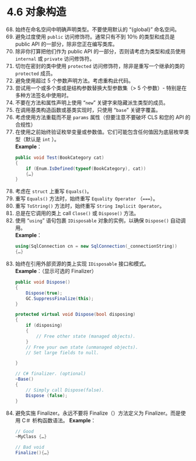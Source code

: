 # 4.6 对象构造

68. 始终在命名空间中明确声明类型。不要使用默认的 “{global}” 命名空间。 
69. 避免过度使用 `public` 访问修饰符。通常只有不到 10％ 的类型和成员是 public API 的一部分，除非您正在编写类库。 
70. 除非你打算把他们作为 public API 的一部分，否则请考虑为类型和成员使用 `internal` 或 `private` 访问修饰符。 
71. 切勿在密封的类中使用 `protected` 访问修饰符，除非是重写一个继承的类的 `protected` 成员。
72. 避免使用超过 5 个参数声明方法。考虑重构此代码。
73. 尝试用一个或多个类或是结构参数替换大型参数集（> 5 个参数）- 特别是在多种方法签名中使用时。 
74. 不要在方法和属性声明上使用 “`new`” 关键字来隐藏派生类型的成员。 
75. 在调用基类构造函数或基类实现时，只使用 “`base`” 关键字覆盖。 
76. 考虑使用方法重载而不是 `params` 属性（但要注意不要破坏 CLS 和您的 API 的合规性） 
77. 在使用之前始终验证枚举变量或参数值。它们可能包含任何值因为底层枚举类型（默认是 `int` ）。  
    **Example**：
    ```C#
    public void Test(BookCategory cat) 
    {
        if (Enum.IsDefined(typeof(BookCategory), cat))
        {…} 
    }
    ```
78. 考虑在 `struct` 上重写 `Equals()`。 
79. 重写 `Equals()` 方法时，始终重写 `Equality Operator` （`===`）。 
80. 重写 `ToString()` 方法时，始终重写 `String Implicit Operator`。 
81. 总是在它调用的类上 call `Close()` 或 `Dispose()` 方法。 
82. 使用 “`using`” 语句包裹 `IDisposable` 对象的实例，以确保 `Dispose()` 自动调用。  
    **Example**：
    ```C#
    using(SqlConnection cn = new SqlConnection(_connectionString)) 
    {…}
    ```
83. 始终在引用外部资源的类上实现 `IDisposable` 接口和模式。  
    **Example**：（显示可选的 Finalizer）
    ```C#
    public void Dispose() 
    {
        Dispose(true);
        GC.SuppressFinalize(this); 
    }

    protected virtual void Dispose(bool disposing) 
    { 
        if (disposing) 
        { 
            // Free other state (managed objects).
        } 
        // Free your own state (unmanaged objects). 
        // Set large fields to null.

    }

    // C# finalizer. (optional) 
    ~Base() 
    {
        // Simply call Dispose(false).
        Dispose (false); 
    }
    ```
84. 避免实施 Finalizer。永远不要将 Finalize（）方法定义为 Finalizer。而是使用 C＃ 析构函数语法。
    **Example**：
    ```C#
    // Good 
    ~MyClass {…}

    // Bad void 
    Finalize(){…}
    ```